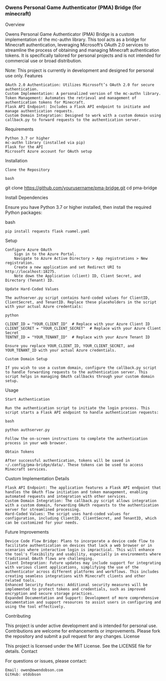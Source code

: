 ### Owens Personal Game Authenticator (PMA) Bridge (for minecraft)
Overview

Owens Personal Game Authenticator (PMA) Bridge is a custom implementation of the mc-authn library. This tool acts as a bridge for Minecraft authentication, leveraging Microsoft’s OAuth 2.0 services to streamline the process of obtaining and managing Minecraft authentication tokens. It is specifically tailored for personal projects and is not intended for commercial use or broad distribution.

Note: This project is currently in development and designed for personal use only.
Features

    OAuth 2.0 Authentication: Utilizes Microsoft’s OAuth 2.0 for secure authentication.
    Custom Implementation: A personalized version of the mc-authn library.
    Token Management: Automates the retrieval and management of authentication tokens for Minecraft.
    Flask API Endpoint: Includes a Flask API endpoint to initiate and manage authentication requests.
    Custom Domain Integration: Designed to work with a custom domain using callback.py to forward requests to the authentication server.

Requirements

    Python 3.7 or higher
    mc-authn library (installed via pip)
    Flask for the API
    Microsoft Azure account for OAuth setup

Installation

    Clone the Repository

    bash

git clone https://github.com/yourusername/pma-bridge.git
cd pma-bridge

Install Dependencies

Ensure you have Python 3.7 or higher installed, then install the required Python packages:

bash

    pip install requests flask ruamel.yaml

Setup

    Configure Azure OAuth
        Sign in to the Azure Portal.
        Navigate to Azure Active Directory > App registrations > New registration.
        Create a new application and set Redirect URI to http://localhost:18275.
        Note down the Application (client) ID, Client Secret, and Directory (Tenant) ID.

    Update Hard-Coded Values

    The authserver.py script contains hard-coded values for ClientID, ClientSecret, and TenantID. Replace these placeholders in the script with your actual Azure credentials:

    python

    CLIENT_ID = "YOUR_CLIENT_ID"  # Replace with your Azure Client ID
    CLIENT_SECRET = "YOUR_CLIENT_SECRET"  # Replace with your Azure Client Secret
    TENTNT_ID = "YOUR_TENANT_ID"  # Replace with your Azure Tenant ID

    Ensure you replace YOUR_CLIENT_ID, YOUR_CLIENT_SECRET, and YOUR_TENANT_ID with your actual Azure credentials.

    Custom Domain Setup

    If you wish to use a custom domain, configure the callback.py script to handle forwarding requests to the authentication server. This script helps in managing OAuth callbacks through your custom domain setup.

Usage

    Start Authentication

    Run the authentication script to initiate the login process. This script starts a Flask API endpoint to handle authentication requests:

    bash

    python authserver.py

    Follow the on-screen instructions to complete the authentication process in your web browser.

    Obtain Tokens

    After successful authentication, tokens will be saved in ~/.config/pma-bridge/data/. These tokens can be used to access Minecraft services.

Custom Implementation Details

    Flask API Endpoint: The application features a Flask API endpoint that handles the OAuth flow initiation and token management, enabling automated requests and integration with other services.
    Custom Domain Integration: The callback.py script allows integration with a custom domain, forwarding OAuth requests to the authentication server for streamlined processing.
    Hard-Coded Values: The script uses hard-coded values for configuration, including ClientID, ClientSecret, and TenantID, which can be customized for your needs.

Future Improvements

    Device Code Flow Bridge: Plans to incorporate a device code flow to facilitate authentication on devices that lack a web browser or in scenarios where interactive login is impractical. This will enhance the tool's flexibility and usability, especially in environments where traditional OAuth flows are challenging.
    Client Integration: Future updates may include support for integrating with various client applications, simplifying the use of the authenticator across different platforms and workflows. This includes creating seamless integrations with Minecraft clients and other related tools.
    Enhanced Security Features: Additional security measures will be implemented to protect tokens and credentials, such as improved encryption and secure storage practices.
    Expanded Documentation and Support: Development of more comprehensive documentation and support resources to assist users in configuring and using the tool effectively.

Contributing

This project is under active development and is intended for personal use. Contributions are welcome for enhancements or improvements. Please fork the repository and submit a pull request for any changes.
License

This project is licensed under the MIT License. See the LICENSE file for details.
Contact

For questions or issues, please contact:

    Email: owen@owendobson.com
    GitHub: otdobson
